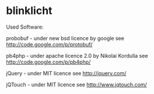 blinklicht
==========





Used Software:

probobuf - under new bsd licence  by google
 see http://code.google.com/p/protobuf/

 pb4php - under apache licence 2.0 by Nikolai Kordulla
  see http://code.google.com/p/pb4php/

jQuery - under MIT licence
  see http://jquery.com/

jQTouch - under MIT licence
 see http://www.jqtouch.com/